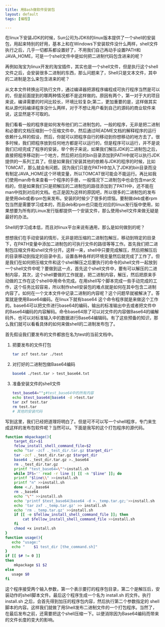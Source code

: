```yaml
---
title: 用Bash做软件安装包
layout: default
tags: [编程]

---
```


在linux下安装JDK的时候，Sun公司为JDK6的linux版本提供了一个shell的安装包，用起来特别的好用，基本上和在Windows下安装软件没什么两样，shell文件执行之后，几乎一切都系都设置好了，不用我们自己再动手设置PATH和JAVA_HOME，可是一个shell文件中是如何把二进制代码包含进来的呢？

再例如淘宝为linux开发的淘宝插件，其实也是一个shell文件，但是执行这个shell文件之后，会安装很多二进制的东西，那么问题来了，Shell只是文本文件，其中的二进制是怎么来包含进来的呢？

从文本文件转换出可执行文件，通过编译器把源程序编程成可执行程序当然是可以的，但是前面提到的哪两种情况都不是这样做的。原因有两个，第一对于大的项目来说，编译需要的时间比较长，环境比较复杂;第二，更加重要的是，这样做其实和从源代码编译程序没什么两样，对于不想让用户看到自己的源码的商业软件来说，这显然是不可取的。

我们看看一般的程序是如何发布他们的二进制包的。一般的程序，无非是把二进制和必要的文档压缩到一个压缩文件中，然后通过README文档的解释程序的运行依赖什么样的假设，然后，你就可以把程序自行的移动到你想移动的地方去了。很多时候，我们把程序放到任何地方都是可以运行的，但是程序可以运行，并不是说我们已经完成了程序的安装，举个例子来说，如果我们解压JDK的二进制包之后，直接把程序移动到一个地方，然后把对应的bin目录添加到PATH中就可以执行JDK提供的一系列工具了。但是如果我们安装其他的依赖与JDK的程序的时候，比如TOMCAT，那么就会有问题。因为我们只是在PATH中加入了JDK的bin目录而没有制定JAVA_HOME这个环境变量，所以TOMCAT很可能会不能运行。再比如我们使用man命令来查看一个程序的手册，一般情况下二进制包中也会包含man文档的，但是如果我们只是把解压的二进制包的路径添加到了PATH中，还不能在man中找到对应的文档。也正是因为这样的原因吧，所以很多的二进制包的发布是使用deb或者rpm包来发布。安装的时候少了很多的烦恼。要制做deb或者rpm包当然是需要学习成本的，而且deb和rpm也只能在对应的linux发行版中使用，如果想要为所有的Linux发行版都提供一个安装文件，那么使用shell文件来做无疑是最好的办法。

Shell的学习成本低，而且对linux平台来说有通用，那么是如何做到的呢？

想想我们在手动安装的情形，无非是把压缩的二进制包解压，移动到特定的目录下，在PATH变量中添加二进制包的可执行文件的路径等等工作。首先我们把二进制包压缩文件和shell文件分开。这样一来，shell中只要完成解压，然后把解压后的目录移动到指定的目录中去，设置各种各样的环境变量然后就完成了工作了。但是我们在如何把压缩文件和这个shell解压之后要执行的命令的shell文件一起放到一个shell文件中呢？要做到这一点，首先这个shell文件中，要有可以解压的二进制内容，其次，这个shell要做的工作就是，把二进制内容，解压，然后把原来手动做的工作在这个shell中用命令完成。在用shell写个脚本完成一些手动完成的工作，这个任务比较容易，所以制作shell安装包的难点就是如何在其中包含二进制内容了。如何在一个文本文件中记录二进制的内容呢？这个问题早就被解决了。答案就是使用Base64编码。在linux下就有base64 这个命令程序就是来做这个工作的。base64可以把文件进行base64的编码，输出的标准输出中去或者把文件中的Base64编码的内容解码。命令base64除了可以对文件的内容做Base64的编解码外，也可以对标准输入中的数据进行Base64编辑码。有了这些预备的知识，那么我们就可以看看具体的如何来做shell的二进制发布包了。

首先假设我们要发布的文件都放在名为test的当前文档中。

1. 把要发布的文件打包

    ```bash
    tar zcf test.tar ./test
    ```
1.  对打好的二进制包做Base64编码

    ```bash
    base64 ./test.tar > test_base64.txt
    ```
    
1. 准备安装文件的shell文件

    ```bash
    test_base64="";#test_base64中的所有内容
    echo $test_base64|base64 -d >test.tar
    tar zxf test.tar 
    rm test.tar
    # 其他的安装代码
    ```

写到这里，我们已经把道理将明白了。但是可不可以写一个shell程序，专门来生成这样的发布包软件呢？当然可以。下面是我写的这个打包程序的源代码。

```bash
function mkpackage(){
    target_dir=$1
    felow_install_shell_command_file=$2
    echo "tar -zcf ._test_dir.tar.gz $target_dir" 
    tar -zcf ._test_dir.tar.gz $target_dir
    base64 ._test_dir.tar.gz >._base64
    rm ._test_dir.tar.gz
    printf "test_base64=\"">install.sh
    while IFS='' read -r line || [[ -n "$line" ]]; do
    printf "$line\\" >>install.sh
    printf "n" >>install.sh
    done <./._base64
    rm ._base64
    echo "\"" >>install.sh
    echo 'printf $test_base64|base64 -d >._temp.tar.gz;'>>install.sh
    echo 'tar zxf ._temp.tar.gz' >> install.sh
    echo 'rm ._temp.tar.gz' >>install.sh
    if [[ -e $fellow_install_shell_command_file ]]; then
        cat $fellow_install_shell_command_file >>install.sh
    fi
    chmod +x install.sh
}
function usage(){
   echo "usage:"
   echo "    $1 test_dir [the_command.sh]"
}
if [[ $# != 0 ]]
then
    mkpackage $1 $2
else
   usage $0
fi
```

这个程序接受两个输入参数，第一个表示要打的程序包目录，第二个是解压后，安装动作的shell脚本文件。最后这个程序生成一个名为 install.sh 的文件。执行 install.sh 之后，会首先得到加压的程序包内容，然后执行第二个参数指定的 shell 脚本的内容。这样我们就做了用Shell发布二进制文件的一个打包程序。当然了，在最后发布之前，还需要把这个shell压缩一下。以便消除因为Base64编码而带来的文件长度的变大的影响。
